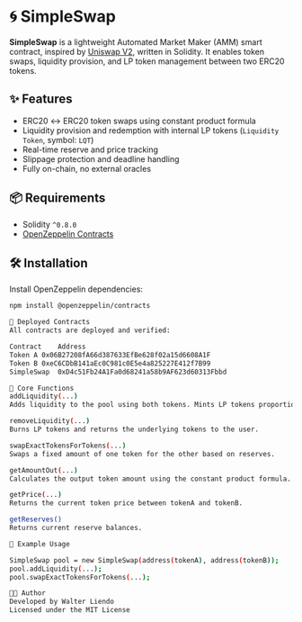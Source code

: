 # 🌀 SimpleSwap

**SimpleSwap** is a lightweight Automated Market Maker (AMM) smart contract, inspired by [Uniswap V2](https://uniswap.org/), written in Solidity. It enables token swaps, liquidity provision, and LP token management between two ERC20 tokens.

## ✨ Features

- ERC20 ↔ ERC20 token swaps using constant product formula
- Liquidity provision and redemption with internal LP tokens (`Liquidity Token`, symbol: `LQT`)
- Real-time reserve and price tracking
- Slippage protection and deadline handling
- Fully on-chain, no external oracles

## 📦 Requirements

- Solidity `^0.8.0`
- [OpenZeppelin Contracts](https://github.com/OpenZeppelin/openzeppelin-contracts)

## 🛠 Installation

Install OpenZeppelin dependencies:

```bash
npm install @openzeppelin/contracts

🔗 Deployed Contracts
All contracts are deployed and verified:

Contract	Address
Token A	0x06B27208fA66d387633EfBe628f02a15d6608A1F
Token B	0xeC6CDbB141aEc0C981c0E5e4a825227E412f7B99
SimpleSwap	0xD4c51Fb24A1Fa0d68241a58b9AF623d60313Fbbd

🧪 Core Functions
addLiquidity(...)
Adds liquidity to the pool using both tokens. Mints LP tokens proportional to the contribution.

removeLiquidity(...)
Burns LP tokens and returns the underlying tokens to the user.

swapExactTokensForTokens(...)
Swaps a fixed amount of one token for the other based on reserves.

getAmountOut(...)
Calculates the output token amount using the constant product formula.

getPrice(...)
Returns the current token price between tokenA and tokenB.

getReserves()
Returns current reserve balances.

🧾 Example Usage

SimpleSwap pool = new SimpleSwap(address(tokenA), address(tokenB));
pool.addLiquidity(...);
pool.swapExactTokensForTokens(...);

👨‍💻 Author
Developed by Walter Liendo
Licensed under the MIT License